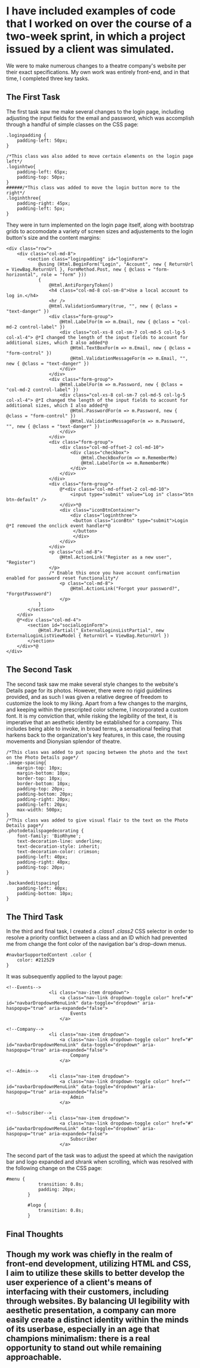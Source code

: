 <h1>I have included examples of code that I worked on over the course of a two-week sprint, in which a project issued by a client was simulated.
</h1>

We were to make numerous changes to a theatre company's website per their exact specifications. My own work was entirely front-end,
and in that time, I completed three key tasks.


<h2>The First Task</h2>

The first task saw me make several changes to the login page, including adjusting the input fields for the email and password,
which was accomplish through a handful of simple classes on the CSS page:

```/*This class was added to move most of the content of the login page to the left*/ 
.loginpadding {
    padding-left: 50px;
}

/*This class was also added to move certain elements on the login page left*/
.loginhtwo{
    padding-left: 65px;
    padding-top: 50px;
}
######/*This class was added to move the login button more to the right*/
.loginhthree{
    padding-right: 45px;
    padding-left: 5px;
}
```


They were in turn implemented on the login page itself, along with bootstrap grids to accomodate a variety of screen sizes and adjustements to the login button's size and the content margins:

```<h2 class="loginhtwo">@ViewBag.Title.</h2> 
<div class="row">
    <div class="col-md-8">
        <section class="loginpadding" id="loginForm">
            @using (Html.BeginForm("Login", "Account", new { ReturnUrl = ViewBag.ReturnUrl }, FormMethod.Post, new { @class = "form-horizontal", role = "form" }))
            {
                @Html.AntiForgeryToken()
                <h4 class="col-md-8 col-sm-8">Use a local account to log in.</h4>
                <hr />
                @Html.ValidationSummary(true, "", new { @class = "text-danger" })
                <div class="form-group">
                    @Html.LabelFor(m => m.Email, new { @class = "col-md-2 control-label" })
                    <div class="col-xs-8 col-sm-7 col-md-5 col-lg-5 col-xl-4"> @*I changed the length of the input fields to account for additional sizes, which I also added*@
                        @Html.TextBoxFor(m => m.Email, new { @class = "form-control" })
                        @Html.ValidationMessageFor(m => m.Email, "", new { @class = "text-danger" })
                    </div>
                </div>
                <div class="form-group">
                    @Html.LabelFor(m => m.Password, new { @class = "col-md-2 control-label" })
                    <div class="col-xs-8 col-sm-7 col-md-5 col-lg-5 col-xl-4"> @*I changed the length of the input fields to account for additional sizes, which I also added*@
                        @Html.PasswordFor(m => m.Password, new { @class = "form-control" })
                        @Html.ValidationMessageFor(m => m.Password, "", new { @class = "text-danger" })
                    </div>
                </div>
                <div class="form-group">
                    <div class="col-md-offset-2 col-md-10">
                        <div class="checkbox">
                            @Html.CheckBoxFor(m => m.RememberMe)
                            @Html.LabelFor(m => m.RememberMe)
                        </div>
                    </div>
                </div>
                <div class="form-group">
                    @*<div class="col-md-offset-2 col-md-10"> 
                        <input type="submit" value="Log in" class="btn btn-default" />
                    </div>*@
                    <div class="iconBtnContainer">
                        <div class="loginhthree">
                         <button class="iconBtn" type="submit">Login @*I removed the onclick event handler*@
                         </button>
                         </div>
                    </div>
                </div>
                <p class="col-md-8">
                    @Html.ActionLink("Register as a new user", "Register")
                </p>
                /* Enable this once you have account confirmation enabled for password reset functionality*/
                    <p class="col-md-8">
                        @Html.ActionLink("Forgot your password?", "ForgotPassword")
                    </p>
            }
        </section>
    </div>
    @*<div class="col-md-4">
        <section id="socialLoginForm">
            @Html.Partial("_ExternalLoginsListPartial", new ExternalLoginListViewModel { ReturnUrl = ViewBag.ReturnUrl })
        </section>
    </div>*@
</div>
```
<h2>The Second Task</h2>

The second task saw me make several style changes to the website's Details page for its photos. However, there were no rigid guidelines provided, and as such I was given a relative degree of freedom to customize the look to my liking. Apart from a few changes to the margins, and keeping within the prescripted color scheme, I incorporated a custom font. It is my conviction that, while risking the legibility of the text, it is imperative that an aesthetic identity be established for a company. This includes being able to invoke, in broad terms, a sensational feeling that harkens back to the organization's key features, in this case, the rousing movements and Dionysian splendor of theatre. 


```
/*This class was added to put spacing between the photo and the text on the Photo Details page*/
.image-spacing{
    margin-top: 10px;
    margin-bottom: 10px;
    border-top: 10px;
    border-bottom: 10px;
    padding-top: 20px;
    padding-bottom: 20px;
    padding-right: 20px;
    padding-left: 20px;
    max-width: 500px;
}
/*This class was added to give visual flair to the text on the Photo Details page*/
.photodetailspagedecorating {
    font-family: 'BioRhyme';
    text-decoration-line: underline;
    text-decoration-style: inherit;
    text-decoration-color: crimson;
    padding-left: 40px;
    padding-right: 40px;
    padding-top: 20px;
}

.backandeditspacing{
    padding-left: 40px;
    padding-bottom: 10px;
}
```


<h2>The Third Task</h2>

In the third and final task, I created a *.class1 .class2* CSS selector in order to resolve a priority conflict between a class and an ID which had prevented me from change the font color of the navigation bar's drop-down menus. 
```
#navbarSupportedContent .color { 
    color: #212529
}
```

It was subsequently applied to the layout page:

```
<!--Events-->
                <li class="nav-item dropdown">
                    <a class="nav-link dropdown-toggle color" href="#" id="navbarDropdownMenuLink" data-toggle="dropdown" aria-haspopup="true" aria-expanded="false">
                        Events
                    </a>
                    
<!--Company-->
                <li class="nav-item dropdown">
                    <a class="nav-link dropdown-toggle color" href="#" id="navbarDropdownMenuLink" data-toggle="dropdown" aria-haspopup="true" aria-expanded="false">
                        Company
                    </a>
                    
<!--Admin-->
                <li class="nav-item dropdown">
                    <a class="nav-link dropdown-toggle color" href="" id="navbarDropdownMenuLink" data-toggle="dropdown" aria-haspopup="true" aria-expanded="false">
                        Admin
                    </a>
                    
<!--Subscriber-->
                <li class="nav-item dropdown">
                    <a class="nav-link dropdown-toggle color" href="#" id="navbarDropdownMenuLink" data-toggle="dropdown" aria-haspopup="true" aria-expanded="false">
                        Subscriber
                    </a>
```                    
                    
The second part of the task was to adjust the speed at which the navigation bar and logo expanded and shrank when scrolling, which was resolved with the following change on the CSS page:
 
``` 
#menu {
            transition: 0.8s;
            padding: 20px;
        }

        #logo {
            transition: 0.8s;
        }
```        
<h2>Final Thoughts<h2>

Though my work was chiefly in the realm of front-end development, utilizing HTML and CSS, I aim to utilize these skills to better develop the user experience of a client's means of interfacing with their customers, including through websites. By balancing UI legibility with aesthetic presentation, a company can more easily create a distinct identity within the minds of its userbase, especially in an age that champions minimalism: there is a real opportunity to stand out while remaining approachable. 
